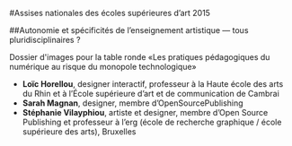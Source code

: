 #Assises nationales des écoles supérieures d’art 2015

##Autonomie et spécificités de l’enseignement artistique — tous pluridisciplinaires ?

Dossier d'images pour la table ronde «Les pratiques pédagogiques du numérique au risque du monopole technologique»

- **Loïc Horellou**, designer interactif, professeur à la Haute école des arts du Rhin et à l’École supérieure d’art et de communication de Cambrai
- **Sarah Magnan**, designer, membre d’OpenSourcePublishing
- **Stéphanie Vilayphiou**, artiste et designer, membre d’Open Source Publishing et professeur à l’erg (école de recherche graphique / école supérieure des arts), Bruxelles
